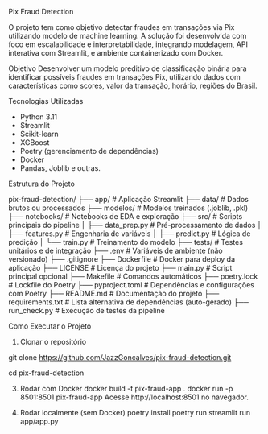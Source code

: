 Pix Fraud Detection

O projeto tem como objetivo detectar fraudes em transações via Pix utilizando modelo de machine learning. A solução foi desenvolvida com foco em escalabilidade e interpretabilidade, integrando modelagem, API interativa com Streamlit, e ambiente containerizado com Docker.

Objetivo
Desenvolver um modelo preditivo de classificação binária para identificar possíveis fraudes em transações Pix, utilizando dados com características como scores, valor da transação, horário, regiões do Brasil.

Tecnologias Utilizadas
- Python 3.11
- Streamlit
- Scikit-learn
- XGBoost
- Poetry (gerenciamento de dependências)
- Docker
- Pandas, Joblib e outras.

Estrutura do Projeto

pix-fraud-detection/
├── app/                  # Aplicação Streamlit
├── data/                 # Dados brutos ou processados
├── modelos/              # Modelos treinados (.joblib, .pkl)
├── notebooks/            # Notebooks de EDA e exploração
├── src/                  # Scripts principais do pipeline
│   ├── data_prep.py      # Pré-processamento de dados
│   ├── features.py       # Engenharia de variáveis
│   ├── predict.py        # Lógica de predição
│   └── train.py          # Treinamento do modelo
├── tests/                # Testes unitários e de integração
├── .env                  # Variáveis de ambiente (não versionado)
├── .gitignore
├── Dockerfile            # Docker para deploy da aplicação
├── LICENSE               # Licença do projeto
├── main.py               # Script principal opcional
├── Makefile              # Comandos automáticos
├── poetry.lock           # Lockfile do Poetry
├── pyproject.toml        # Dependências e configurações com Poetry
├── README.md             # Documentação do projeto
├── requirements.txt      # Lista alternativa de dependências (auto-gerado)
├── run_check.py          # Execução de testes da pipeline

Como Executar o Projeto
1. Clonar o repositório
   
git clone https://github.com/JazzGoncalves/pix-fraud-detection.git

cd pix-fraud-detection

3. Rodar com Docker
docker build -t pix-fraud-app .
docker run -p 8501:8501 pix-fraud-app
Acesse http://localhost:8501 no navegador.

4. Rodar localmente (sem Docker)
poetry install
poetry run streamlit run app/app.py
